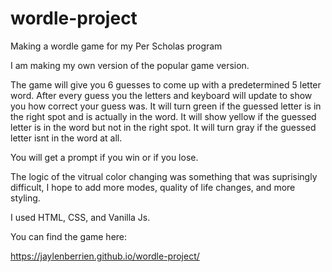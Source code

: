 # wordle-project
Making a wordle game for my Per Scholas program

I am making my own version of the popular game version.

The game will give you 6 guesses to come up with a predetermined 5 letter word. After every guess you the letters and keyboard will update to show you how correct your guess was. It will turn green if the guessed letter is in the right spot and is actually in the word. It will show yellow if the guessed letter is in the word but not in the right spot. It will turn gray if the guessed letter isnt in the word at all.

You will get a prompt if you win or if you lose.

The logic of the vitrual color changing was something that was suprisingly difficult, I hope to add more modes, quality of life changes, and more styling.

I used HTML, CSS, and Vanilla Js.

You can find the game here:

https://jaylenberrien.github.io/wordle-project/

